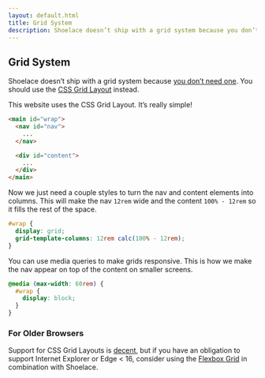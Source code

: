 ```yaml
---
layout: default.html
title: Grid System
description: Shoelace doesn’t ship with a grid system because you don’t need one!
---
```


## Grid System

Shoelace doesn’t ship with a grid system because [you don’t need one](https://rachelandrew.co.uk/archives/2017/07/01/you-do-not-need-a-css-grid-based-grid-system/). You should use the [CSS Grid Layout](https://gridbyexample.com/) instead.

This website uses the CSS Grid Layout. It’s really simple!

```html
<main id="wrap">
  <nav id="nav">
    ...
  </nav>

  <div id="content">
    ...
  </div>
</main>
```

Now we just need a couple styles to turn the nav and content elements into columns. This will make the nav `12rem` wide and the content `100% - 12rem` so it fills the rest of the space.

```css
#wrap {
  display: grid;
  grid-template-columns: 12rem calc(100% - 12rem);
}
```

You can use media queries to make grids responsive. This is how we make the nav appear on top of the content on smaller screens.

```css
@media (max-width: 60rem) {
  #wrap {
    display: block;
  }
}
```

### For Older Browsers

Support for CSS Grid Layouts is [decent](http://caniuse.com/css-grid), but if you have an obligation to support Internet Explorer or Edge < 16, consider using the [Flexbox Grid](http://flexboxgrid.com/) in combination with Shoelace.
